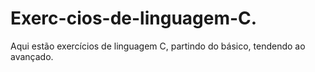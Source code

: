 # Exerc-cios-de-linguagem-C.
Aqui estão exercícios de linguagem C, partindo do básico, tendendo ao avançado.
